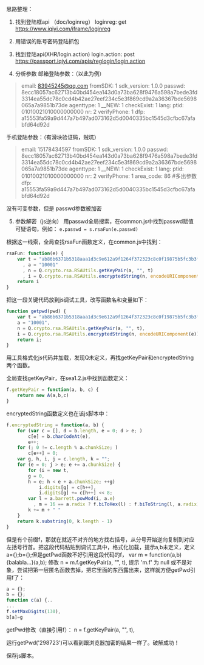 思路整理：

1. 找到登陆框api （doc/loginreg）
loginreg: get
https://www.iqiyi.com/iframe/loginreg

2. 用错误的账号密码登陆抓包

3. 找到登陆api(XHR/login.action)
login.action: post
https://passport.iqiyi.com/apis/reglogin/login.action

4. 分析参数
    邮箱登陆参数：（以此为例）

  > email: 83945245@qq.com
  > fromSDK: 1
  > sdk_version: 1.0.0
  > passwd: 8ecc18057ac62713b40bd454ea143d0a73ba628f9476a598a7bede3fd3314ea55dc78c0cd4b42ae27eef234c5e3f869cd9a2a36367bde5698065a7a9851b73de
  > agenttype: 1
  > __NEW: 1
  > checkExist: 1
  > lang: 
  > ptid: 01010021010000000000
  > nr: 2
  > verifyPhone: 1
  > dfp: a15553fa59a9d447a7b497ad073162d5d0040335bc1545d3cfbc67afabfd64d92d

  手机登陆参数：（有滑块验证码，贼坑）

  > email: 15178434597
  > fromSDK: 1
  > sdk_version: 1.0.0
  > passwd: 8ecc18057ac62713b40bd454ea143d0a73ba628f9476a598a7bede3fd3314ea55dc78c0cd4b42ae27eef234c5e3f869cd9a2a36367bde5698065a7a9851b73de
  > agenttype: 1
  > __NEW: 1
  > checkExist: 1
  > lang: 
  > ptid: 01010021010000000000
  > nr: 2
  > verifyPhone: 1
  > area_code: 86     #多出参数
  > dfp: a15553fa59a9d447a7b497ad073162d5d0040335bc1545d3cfbc67afabfd64d92d

  没有可变参数，但是 passwd参数被加密

5. 参数解密（js逆向）
    用passwd全局搜索，在common.js中找到passwd赋值可疑语句，例如：
    `e.passwd = s.rsaFun(e.passwd)`

  根据这一线索，全局查找rsaFun函数定义，在common.js中找到：

  ```javascript
  rsaFun: function(e) {
      var t = "ab86b6371b5318aaa1d3c9e612a9f1264f372323c8c0f19875b5fc3b3fd3afcc1e5bec527aa94bfa85bffc157e4245aebda05389a5357b75115ac94f074aefcd"
        , a = "10001"
        , n = Q.crypto.rsa.RSAUtils.getKeyPair(a, "", t)
        , i = Q.crypto.rsa.RSAUtils.encryptedString(n, encodeURIComponent(e)).replace(/\s/g, "-");
      return i
  }
  ```

  把这一段关键代码放到js调试工具，改写函数名和变量如下：

  ```javascript
  function getpwd(pwd) {
      var t = "ab86b6371b5318aaa1d3c9e612a9f1264f372323c8c0f19875b5fc3b3fd3afcc1e5bec527aa94bfa85bffc157e4245aebda05389a5357b75115ac94f074aefcd",
      a = "10001",
      n = Q.crypto.rsa.RSAUtils.getKeyPair(a, "", t),
      i = Q.crypto.rsa.RSAUtils.encryptedString(n, encodeURIComponent(e)).replace(/\s/g, "-");
      return i;
  }
  ```

  用工具格式化js代码并加载，发现Q未定义，再找getKeyPair和encryptedString两个函数。

  全局查找getKeyPair，在sea1.2.js中找到函数定义：

  ```javascript
  f.getKeyPair = function(a, b, c) {
      return new A(a,b,c)
  }
  ```

  encryptedString函数定义也在该js脚本中：

  ```javascript
  f.encryptedString = function(a, b) {
      for (var c = [], d = b.length, e = 0; d > e; )
          c[e] = b.charCodeAt(e),
          e++;
      for (; 0 != c.length % a.chunkSize; )
          c[e++] = 0;
      var g, h, i, j = c.length, k = "";
      for (e = 0; j > e; e += a.chunkSize) {
          for (i = new t,
          g = 0,
          h = e; h < e + a.chunkSize; ++g)
              i.digits[g] = c[h++],
              i.digits[g] += c[h++] << 8;
          var l = a.barrett.powMod(i, a.e)
            , m = 16 == a.radix ? f.biToHex(l) : f.biToString(l, a.radix);
          k += m + " "
      }
      return k.substring(0, k.length - 1)
  }
  ```

  但是有个前缀f，那就在就近不对齐的地方找右括号，从分号开始逆向复制到对应左括号行首。把这段代码粘贴到调试工具中，格式化加载，提示a,b未定义，定义a={};b={};但是getPwd函数不好引用这段代码的f，
  var m = function(a,b){balabla...}(a,b);
  修改 n = m.f.getKeyPair(a, "", t),
  提示 'm.f' 为 null 或不是对象，尝试把第一层匿名函数去掉，把它里面的东西露出来，这样就方便getPwd引用f了：

  ```javascript
  a = {};
  b = {};
  function c(a) {..
  ...
  f.setMaxDigits(130),
  b[a]=g
  ```

  getPwd修改（直接引用f）：
  n = f.getKeyPair(a, "", t),

  运行getPwd('298723')可以看到跟浏览器加密的结果一样了。破解成功！

  保存js脚本。

